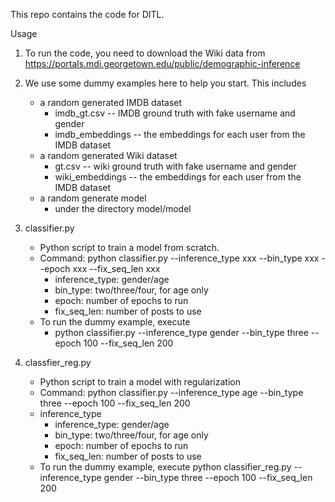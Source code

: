 This repo contains the code for DITL.

Usage
1. To run the code, you need to download the Wiki data from https://portals.mdi.georgetown.edu/public/demographic-inference  

2. We use some dummy examples here to help you start. This includes
	* a random generated IMDB dataset
		* imdb_gt.csv -- IMDB ground truth with fake username and gender
		* imdb_embeddings -- the embeddings for each user from the IMDB dataset
	* a random generated Wiki dataset
		* gt.csv -- wiki ground truth with fake username and gender
		* wiki_embeddings -- the embeddings for each user from the IMDB dataset
	* a random generate model
		* under the directory model/model
		
3. classifier.py  
	* Python script to train a model from scratch.  
	* Command: python classifier.py --inference_type xxx --bin_type xxx --epoch xxx --fix_seq_len xxx
	  	* inference_type: gender/age
		* bin_type: two/three/four, for age only
		* epoch: number of epochs to run
		* fix_seq_len: number of posts to use
	* To run the dummy example, execute 
		* python classifier.py --inference_type gender --bin_type three --epoch 100 --fix_seq_len 200
4. classfier_reg.py  
	* Python script to train a model with regularization  
	* Command: python classifier.py --inference_type age --bin_type three --epoch 100 --fix_seq_len 200  
	* inference_type
		* inference_type: gender/age
		* bin_type: two/three/four, for age only
		* epoch: number of epochs to run
		* fix_seq_len: number of posts to use
	* To run the dummy example, execute 
		python classifier_reg.py --inference_type gender --bin_type three --epoch 100 --fix_seq_len 200
		

